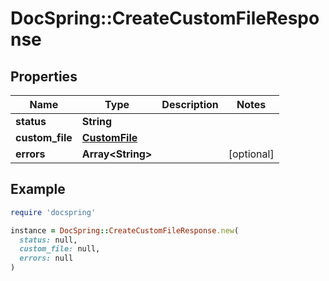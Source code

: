 # DocSpring::CreateCustomFileResponse

## Properties

| Name | Type | Description | Notes |
| ---- | ---- | ----------- | ----- |
| **status** | **String** |  |  |
| **custom_file** | [**CustomFile**](CustomFile.md) |  |  |
| **errors** | **Array&lt;String&gt;** |  | [optional] |

## Example

```ruby
require 'docspring'

instance = DocSpring::CreateCustomFileResponse.new(
  status: null,
  custom_file: null,
  errors: null
)
```

